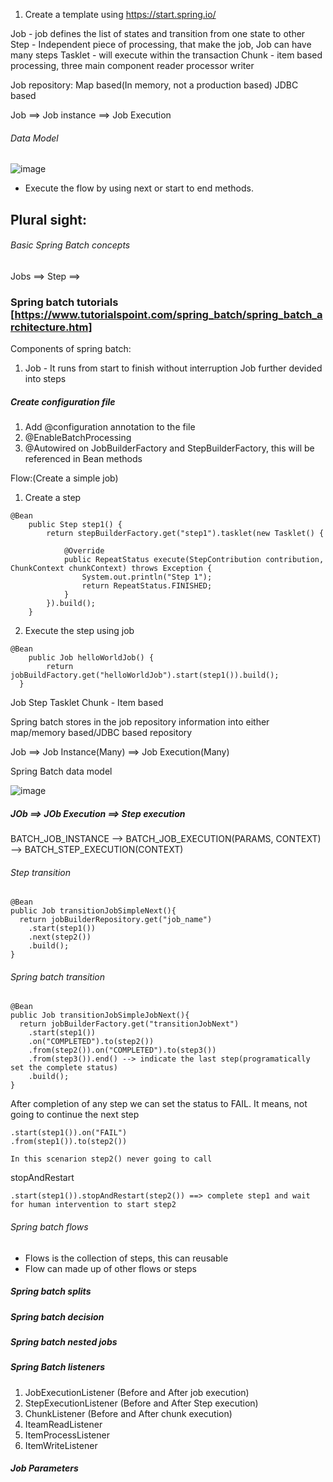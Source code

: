 1. Create a template using https://start.spring.io/

Job - job defines the list of states and transition from one state to other
Step - Independent piece of processing, that make the job, Job can have many steps
Tasklet - will execute within the transaction
Chunk - item based processing, three main component 
  reader
  processor
  writer


Job repository:
  Map based(In memory, not a production based)
  JDBC based 
  
Job ==> Job instance ==> Job Execution
  
  
###### Data Model

![image](https://user-images.githubusercontent.com/5713791/120704954-38594100-c485-11eb-88f5-c9efa8bdf5c9.png)

  
 - Execute the flow by using next or start to end methods.


## Plural sight:

###### Basic Spring Batch concepts

Jobs ==> Step ==> 


### Spring batch tutorials [https://www.tutorialspoint.com/spring_batch/spring_batch_architecture.htm]

Components of spring batch:

1. Job - It runs from start to finish without interruption
  Job further devided into steps
  
  
##### Create configuration file

1. Add @configuration annotation to the file
2. @EnableBatchProcessing
3. @Autowired on JobBuilderFactory and StepBuilderFactory, this will be referenced in Bean methods


Flow:(Create a simple job) 

1. Create a step 

```
@Bean
	public Step step1() {
		return stepBuilderFactory.get("step1").tasklet(new Tasklet() {
			
			@Override
			public RepeatStatus execute(StepContribution contribution, ChunkContext chunkContext) throws Exception {
				System.out.println("Step 1");
				return RepeatStatus.FINISHED;
			}
		}).build();
	}
```

2. Execute the step using job

```
@Bean
	public Job helloWorldJob() {
		return jobBuildFactory.get("helloWorldJob").start(step1()).build();
  }
```

Job
Step
  Tasklet
  Chunk - Item based
  
  
Spring batch stores in the job repository information into either map/memory based/JDBC based repository


Job ==> Job Instance(Many) ==> Job Execution(Many)

Spring Batch data model

![image](https://user-images.githubusercontent.com/5713791/120812132-b4519880-c51a-11eb-96e0-f730834d91ab.png)


##### JOb ==> JOb Execution ==> Step execution


BATCH_JOB_INSTANCE --> BATCH_JOB_EXECUTION(PARAMS, CONTEXT) --> BATCH_STEP_EXECUTION(CONTEXT)


###### Step transition


```
@Bean
public Job transitionJobSimpleNext(){
  return jobBuilderRepository.get("job_name")
    .start(step1())
    .next(step2())
    .build();
}
```

###### Spring batch transition

```
@Bean
public Job transitionJobSimpleJobNext(){
  return jobBuilderFactory.get("transitionJobNext")
    .start(step1())
    .on("COMPLETED").to(step2())
    .from(step2()).on("COMPLETED").to(step3())
    .from(step3()).end() --> indicate the last step(programatically set the complete status)
    .build();
}
```

After completion of any step we can set the status to FAIL. It means, not going to continue the next step

```
.start(step1()).on("FAIL")
.from(step1()).to(step2())

In this scenarion step2() never going to call
```

stopAndRestart

```
.start(step1()).stopAndRestart(step2()) ==> complete step1 and wait for human intervention to start step2

```

###### Spring batch flows

- Flows is the collection of steps, this can reusable
- Flow can made up of other flows or steps


##### Spring batch splits


##### Spring batch decision


##### Spring batch nested jobs


##### Spring Batch listeners

1. JobExecutionListener (Before and After job execution)
2. StepExecutionListener (Before and After Step execution)
3. ChunkListener (Before and After chunk execution)
4. IteamReadListener
5. ItemProcessListener
6. ItemWriteListener


##### Job Parameters







